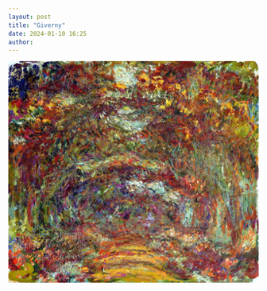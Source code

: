 ```yaml
---
layout: post
title: "Giverny"
date: 2024-01-10 16:25
author:
---
```


![Giverny](/images/reference/giverny.jpeg)
